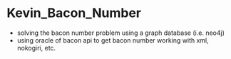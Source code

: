 # Kevin_Bacon_Number
- solving the bacon number problem using a graph database (i.e. neo4j)
- using oracle of bacon api to get bacon number working with xml, nokogiri, etc.

